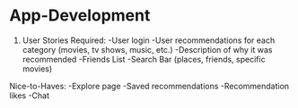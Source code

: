 # App-Development

1. User Stories
  Required:
    -User login 
    -User recommendations for each category (movies, tv shows, music, etc.)
    -Description of why it was recommended
    -Friends List
    -Search Bar (places, friends, specific movies)
    
  Nice-to-Haves:
    -Explore page
    -Saved recommendations
    -Recommendation likes
    -Chat
   
